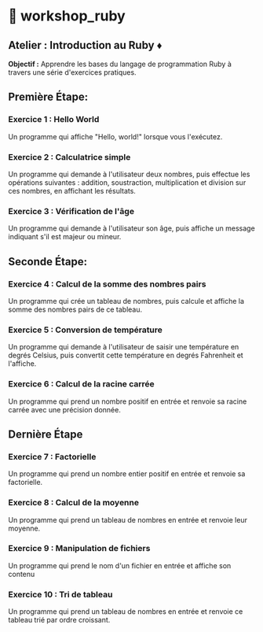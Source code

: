 # :rocket: workshop_ruby
## Atelier : Introduction au Ruby ♦️

**Objectif :** Apprendre les bases du langage de programmation Ruby à travers une série d'exercices pratiques.

## Première Étape:

### Exercice 1 : Hello World

Un programme qui affiche "Hello, world!" lorsque vous l'exécutez.

### Exercice 2 : Calculatrice simple

Un programme qui demande à l'utilisateur deux nombres, puis effectue les opérations suivantes : addition, soustraction, multiplication et division sur ces nombres, en affichant les résultats.

### Exercice 3 : Vérification de l'âge

Un programme qui demande à l'utilisateur son âge, puis affiche un message indiquant s'il est majeur ou mineur.

## Seconde Étape:

### Exercice 4 : Calcul de la somme des nombres pairs

Un programme qui crée un tableau de nombres, puis calcule et affiche la somme des nombres pairs de ce tableau.

### Exercice 5 : Conversion de température

Un programme qui demande à l'utilisateur de saisir une température en degrés Celsius, puis convertit cette température en degrés Fahrenheit et l'affiche.

### Exercice 6 : Calcul de la racine carrée

Un programme qui prend un nombre positif en entrée et renvoie sa racine carrée avec une précision donnée.

## Dernière Étape

### Exercice 7 : Factorielle

Un programme qui prend un nombre entier positif en entrée et renvoie sa factorielle.

### Exercice 8 : Calcul de la moyenne

Un programme qui prend un tableau de nombres en entrée et renvoie leur moyenne.

### Exercice 9 : Manipulation de fichiers

Un programme qui prend le nom d'un fichier en entrée et affiche son contenu

### Exercice 10 : Tri de tableau

Un programme qui prend un tableau de nombres en entrée et renvoie ce tableau trié par ordre croissant.
